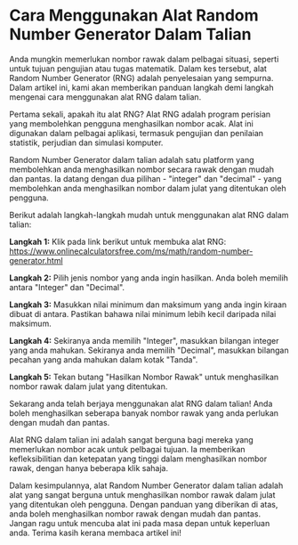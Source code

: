 Cara Menggunakan Alat Random Number Generator Dalam Talian
==========================================================

Anda mungkin memerlukan nombor rawak dalam pelbagai situasi, seperti untuk tujuan pengujian atau tugas matematik. Dalam kes tersebut, alat Random Number Generator (RNG) adalah penyelesaian yang sempurna. Dalam artikel ini, kami akan memberikan panduan langkah demi langkah mengenai cara menggunakan alat RNG dalam talian.

Pertama sekali, apakah itu alat RNG? Alat RNG adalah program perisian yang membolehkan pengguna menghasilkan nombor acak. Alat ini digunakan dalam pelbagai aplikasi, termasuk pengujian dan penilaian statistik, perjudian dan simulasi komputer.

Random Number Generator dalam talian adalah satu platform yang membolehkan anda menghasilkan nombor secara rawak dengan mudah dan pantas. Ia datang dengan dua pilihan - "integer" dan "decimal" - yang membolehkan anda menghasilkan nombor dalam julat yang ditentukan oleh pengguna.

Berikut adalah langkah-langkah mudah untuk menggunakan alat RNG dalam talian:

**Langkah 1:** Klik pada link berikut untuk membuka alat RNG: <https://www.onlinecalculatorsfree.com/ms/math/random-number-generator.html>

**Langkah 2:** Pilih jenis nombor yang anda ingin hasilkan. Anda boleh memilih antara "Integer" dan "Decimal".

**Langkah 3:** Masukkan nilai minimum dan maksimum yang anda ingin kiraan dibuat di antara. Pastikan bahawa nilai minimum lebih kecil daripada nilai maksimum.

**Langkah 4:** Sekiranya anda memilih "Integer", masukkan bilangan integer yang anda mahukan. Sekiranya anda memilih "Decimal", masukkan bilangan pecahan yang anda mahukan dalam kotak "Tanda".

**Langkah 5:** Tekan butang "Hasilkan Nombor Rawak" untuk menghasilkan nombor rawak dalam julat yang ditentukan.

Sekarang anda telah berjaya menggunakan alat RNG dalam talian! Anda boleh menghasilkan seberapa banyak nombor rawak yang anda perlukan dengan mudah dan pantas.

Alat RNG dalam talian ini adalah sangat berguna bagi mereka yang memerlukan nombor acak untuk pelbagai tujuan. Ia memberikan kefleksibilitian dan ketepatan yang tinggi dalam menghasilkan nombor rawak, dengan hanya beberapa klik sahaja.

Dalam kesimpulannya, alat Random Number Generator dalam talian adalah alat yang sangat berguna untuk menghasilkan nombor rawak dalam julat yang ditentukan oleh pengguna. Dengan panduan yang diberikan di atas, anda boleh menghasilkan nombor rawak dengan mudah dan pantas. Jangan ragu untuk mencuba alat ini pada masa depan untuk keperluan anda. Terima kasih kerana membaca artikel ini!
